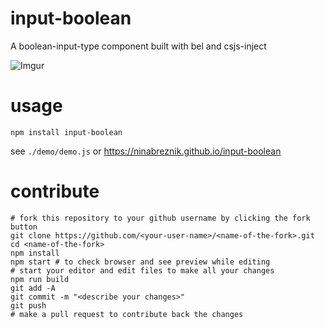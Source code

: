 # input-boolean

A boolean-input-type component built with bel and csjs-inject

![Imgur](https://i.imgur.com/DMZVug4.png)

# usage
`npm install input-boolean`

see `./demo/demo.js` or https://ninabreznik.github.io/input-boolean

# contribute
```
# fork this repository to your github username by clicking the fork button
git clone https://github.com/<your-user-name>/<name-of-the-fork>.git
cd <name-of-the-fork>
npm install
npm start # to check browser and see preview while editing
# start your editor and edit files to make all your changes
npm run build
git add -A
git commit -m "<describe your changes>"
git push
# make a pull request to contribute back the changes
```
